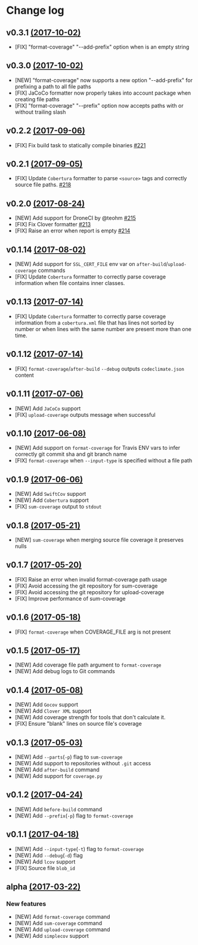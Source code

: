 # Change log

## v0.3.1 [(2017-10-02)](https://github.com/codeclimate/test-reporter/releases/tag/v0.3.0)

* [FIX] "format-coverage" "--add-prefix" option when is an empty string 

## v0.3.0 [(2017-10-02)](https://github.com/codeclimate/test-reporter/releases/tag/v0.3.0)

* [NEW] "format-coverage" now supports a new option "--add-prefix" for prefixing a path to all file paths
* [FIX] JaCoCo formatter now properly takes into account package when creating file paths
* [FIX] "format-coverage" "--prefix" option now accepts paths with or without trailing slash

## v0.2.2 [(2017-09-06)](https://github.com/codeclimate/test-reporter/releases/tag/v0.2.2)

* [FIX] Fix build task to statically compile binaries [#221][]

[#221]: https://github.com/codeclimate/test-reporter/pull/221

## v0.2.1 [(2017-09-05)](https://github.com/codeclimate/test-reporter/releases/tag/v0.2.1)

* [FIX] Update `Cobertura` formatter to parse `<source>` tags and correctly source file
   paths. [#218][]

[#218]: https://github.com/codeclimate/test-reporter/pull/218

## v0.2.0 [(2017-08-24)](https://github.com/codeclimate/test-reporter/releases/tag/v0.2.0)

* [NEW] Add support for DroneCI by @teohm [#215][]
* [FIX] Fix Clover formatter [#213][]
* [FIX] Raise an error when report is empty [#214][]

[#213]: https://github.com/codeclimate/test-reporter/pull/213
[#214]: https://github.com/codeclimate/test-reporter/pull/214
[#215]: https://github.com/codeclimate/test-reporter/pull/215

## v0.1.14 [(2017-08-02)](https://github.com/codeclimate/test-reporter/releases/tag/v0.1.14)

* [NEW] Add support for `SSL_CERT_FILE` env var on
  `after-build`/`upload-coverage` commands
* [FIX] Update `Cobertura` formatter to correctly parse coverage information
  when file contains inner classes.

## v0.1.13 [(2017-07-14)](https://github.com/codeclimate/test-reporter/releases/tag/v0.1.13)

* [FIX] Update `Cobertura` formatter to correctly parse coverage information
  from a `cobertura.xml` file that has lines not sorted by number or when lines
  with the same number are present more than one time.

## v0.1.12 [(2017-07-14)](https://github.com/codeclimate/test-reporter/releases/tag/v0.1.12)

* [FIX] `format-coverage`/`after-build` `--debug` outputs `codeclimate.json` content

## v0.1.11 [(2017-07-06)](https://github.com/codeclimate/test-reporter/releases/tag/v0.1.11)

* [NEW] Add `JaCoCo` support
* [FIX] `upload-coverage` outputs message when successful

## v0.1.10 [(2017-06-08)](https://github.com/codeclimate/test-reporter/releases/tag/v0.1.10)

* [NEW]  Add support on `format-coverage` for Travis ENV vars to
  infer correctly git commit sha and git branch name
* [FIX] `format-coverage` when `--input-type` is specified without a file path

## v0.1.9 [(2017-06-06)](https://github.com/codeclimate/test-reporter/releases/tag/v0.1.9)

* [NEW] Add `SwiftCov` support
* [NEW] Add `Cobertura` support
* [FIX] `sum-coverage` output to `stdout`

## v0.1.8 [(2017-05-21)](https://github.com/codeclimate/test-reporter/releases/tag/v0.1.8)

* [NEW] `sum-coverage` when merging source file coverage it preserves nulls

## v0.1.7 [(2017-05-20)](https://github.com/codeclimate/test-reporter/releases/tag/v0.1.7)

* [FIX] Raise an error when invalid format-coverage path usage
* [FIX] Avoid accessing the git repository for sum-coverage
* [FIX] Avoid accessing the git repository for upload-coverage
* [FIX] Improve performance of sum-coverage

## v0.1.6 [(2017-05-18)](https://github.com/codeclimate/test-reporter/releases/tag/v0.1.6)

* [FIX] `format-coverage` when COVERAGE_FILE arg is not present

## v0.1.5 [(2017-05-17)](https://github.com/codeclimate/test-reporter/releases/tag/v0.1.5)

* [NEW] Add coverage file path argument to `format-coverage`
* [NEW] Add debug logs to Git commands

## v0.1.4 [(2017-05-08)](https://github.com/codeclimate/test-reporter/releases/tag/v0.1.4)

* [NEW] Add `Gocov` support
* [NEW] Add `Clover XML` support
* [NEW] Add coverage strength for tools that don't calculate it.
* [FIX] Ensure "blank" lines on source file's coverage

## v0.1.3 [(2017-05-03)](https://github.com/codeclimate/test-reporter/releases/tag/v0.1.3)

* [NEW] Add `--parts`(`-p`) flag to `sum-coverage`
* [NEW] Add support to repositories without `.git` access
* [NEW] Add `after-build` command
* [NEW] Add support for `coverage.py`

## v0.1.2 [(2017-04-24)](https://github.com/codeclimate/test-reporter/releases/tag/v0.1.2)

* [NEW] Add `before-build` command
* [NEW] Add `--prefix`(`-p`) flag to `format-coverage`

## v0.1.1 [(2017-04-18)](https://github.com/codeclimate/test-reporter/releases/tag/v0.1.1)

* [NEW] Add `--input-type`(`-t`) flag to `format-coverage`
* [NEW] Add `--debug`(`-d`) flag
* [NEW] Add `lcov` support
* [FIX] Source file `blob_id`

## alpha [(2017-03-22)](https://github.com/codeclimate/test-reporter/releases/tag/alpha)

### New features

* [NEW] Add `format-coverage` command
* [NEW] Add `sum-coverage` command
* [NEW] Add `upload-coverage` command
* [NEW] Add `simplecov` support
